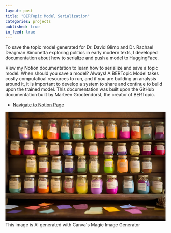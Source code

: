 ```yaml
---
layout: post
title: "BERTopic Model Serialization"
categories: projects
published: true
in_feed: true
---
```

To save the topic model generated for Dr. David Glimp and Dr. Rachael Deagman Simonetta exploring politics in early modern texts, I developed documentation about how to serialize and push a model to HuggingFace. 
<section>

<section>
View my Notion documentation to learn how to serialize and save a topic model. When should you save a model? Always! A BERTopic Model takes costly computatioal resources to run, and if you are building an analysis around it, it is important to develop a system to share and continue to build upon the trained model. This documentation was built upon the GitHub documentation built by Marteen Grootendorst, the creator of BERTopic.  
	<p>
	<ul class="actions">
		<li><a href="https://historicalbert.notion.site/Model-Serialization-11356d64b28980cea7c9c262f8a4e047" class="button fit small">Navigate to Notion Page</a></li>
	</ul>
  </p>
  
</section>


 <section>
	<div class="box alt">
		<div class="row gtr-50 gtr-uniform">
			<div class="col-12"><span class="image fit"><img src="/assets/images/jars.jpg" alt="A set of jars full of words and powders"  /></span> 
        <figcaption>This image is AI generated with Canva's Magic Image Generator</figcaption>
			</div>
		</div>
	</div>
</section>
